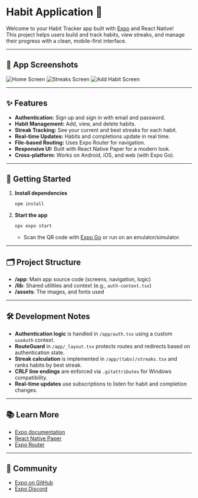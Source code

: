 # Habit Application 🚀

Welcome to your Habit Tracker app built with [Expo](https://expo.dev) and React Native!  
This project helps users build and track habits, view streaks, and manage their progress with a clean, mobile-first interface.

---

## 📱 App Screenshots

<!-- screenshots of the app -->
![Home Screen](./assets/images/home.png)
![Streaks Screen](./assets/images/habitstreaks.png)
![Add Habit Screen](./assets/images//addHabit.png)

---

## ✨ Features

- **Authentication:** Sign up and sign in with email and password.
- **Habit Management:** Add, view, and delete habits.
- **Streak Tracking:** See your current and best streaks for each habit.
- **Real-time Updates:** Habits and completions update in real time.
- **File-based Routing:** Uses Expo Router for navigation.
- **Responsive UI:** Built with React Native Paper for a modern look.
- **Cross-platform:** Works on Android, iOS, and web (with Expo Go).

---

## 🚀 Getting Started

1. **Install dependencies**

   ```bash
   npm install
   ```

2. **Start the app**

   ```bash
   npx expo start
   ```

   - Scan the QR code with [Expo Go](https://expo.dev/go) or run on an emulator/simulator.

---

## 🗂️ Project Structure

- **/app**: Main app source code (screens, navigation, logic)
- **/lib**: Shared utilities and context (e.g., `auth-context.tsx`)
- **/assets**: The images, and fonts used

---

## 🛠️ Development Notes

- **Authentication logic** is handled in `/app/auth.tsx` using a custom `useAuth` context.
- **RouteGuard** in `/app/_layout.tsx` protects routes and redirects based on authentication state.
- **Streak calculation** is implemented in `/app/(tabs)/streaks.tsx` and ranks habits by best streak.
- **CRLF line endings** are enforced via `.gitattributes` for Windows compatibility.
- **Real-time updates** use subscriptions to listen for habit and completion changes.


---

## 📚 Learn More

- [Expo documentation](https://docs.expo.dev/)
- [React Native Paper](https://callstack.github.io/react-native-paper/)
- [Expo Router](https://docs.expo.dev/router/introduction/)

---

## 💬 Community

- [Expo on GitHub](https://github.com/expo/expo)
- [Expo Discord](https://chat.expo.dev)

